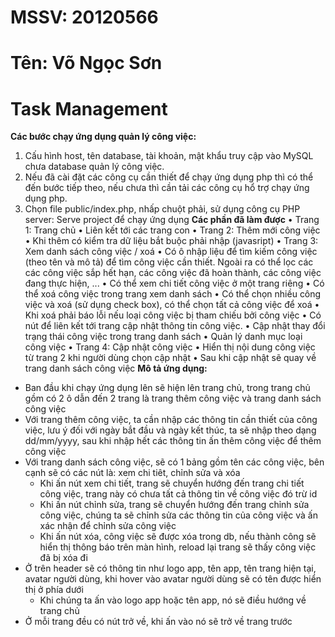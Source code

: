 # MSSV: 20120566
# Tên: Võ Ngọc Sơn
# Task Management
**Các bước chạy ứng dụng quản lý công việc:**
1. Cấu hình host, tên database, tài khoản, mật khẩu truy cập vào MySQL chưa database quản lý công việc.
2. Nếu đã cài đặt các công cụ cần thiết để chạy ứng dụng php thì có thể đến bước tiếp theo, nếu chưa thì cần tải các công cụ hổ trợ chạy ứng dụng php.
3. Chọn file public/index.php, nhấp chuột phải, sử dụng công cụ PHP server: Serve project để chạy ứng dụng
**Các phần đã làm được**
• Trang 1: Trang chủ
    • Liên kết tới các trang con
• Trang 2: Thêm mới công việc
    • Khi thêm có kiểm tra dữ liệu bắt buộc phải nhập (javasript)
• Trang 3: Xem danh sách công việc / xoá
    • Có ô nhập liệu để tìm kiếm công việc (theo tên và mô tả) để tìm công việc cần thiết. Ngoài ra có thể lọc các các công việc sắp hết hạn, các công việc đã hoàn thành, các
    công việc đang thực hiện, ...
    • Có thể xem chi tiết công việc ở một trang riêng
    • Có thể xoá công việc trong trang xem danh sách
    • Có thể chọn nhiều công việc và xoá (sử dụng check box), có thể chọn tất cả công việc để xoá
    • Khi xoá phải báo lỗi nếu loại công việc bị tham chiếu bởi công việc
    • Có nút để liên kết tới trang cập nhật thông tin công việc.
    • Cập nhật thay đổi trạng thái công việc trong trang danh sách
    • Quản lý danh mục loại công việc
• Trang 4: Cập nhật công việc
    • Hiển thị nội dung công việc từ trang 2 khi người dùng chọn cập nhật
    • Sau khi cập nhật sẽ quay về trang danh sách công việc
**Mô tả ứng dụng:**
- Ban đầu khi chạy ứng dụng lên sẽ hiện lên trang chủ, trong trang chủ gồm có 2 ô dẫn đến 2 trang là trang thêm công việc và trang danh sách công việc
- Với trang thêm công việc, ta cần nhập các thông tin cần thiết của công việc, lưu ý đối với ngày bắt đầu và ngày kết thúc, ta sẽ nhập theo dạng dd/mm/yyyy, sau khi nhập hết các thông tin ấn thêm công việc để thêm công việc
- Với trang danh sách công việc, sẽ có 1 bảng gồm tên các công việc, bên cạnh sẽ có các nút là: xem chi tiêt, chỉnh sửa và xóa
    - Khi ấn nút xem chi tiết, trang sẽ chuyển hướng đến trang chi tiết công việc, trang này có chưa tất cả thông tin về công việc đó trừ id
    - Khi ấn nút chỉnh sửa, trang sẽ chuyển hướng đến trang chỉnh sửa công việc, chúng ta sẽ chỉnh sửa các thông tin của công việc và ấn xác nhận để chỉnh sửa công việc
    - Khi ấn nút xóa, công việc sẽ được xóa trong db, nếu thành công sẽ hiển thị thông báo trên màn hình, reload lại trang sẽ thấy công việc đã bị xóa đi
- Ở trên header sẽ có thông tin như logo app, tên app, tên trang hiện tại, avatar người dùng, khi hover vào avatar người dùng sẽ có tên được hiển thị ở phía dưới
    - Khi chúng ta ấn vào logo app hoặc tên app, nó sẽ điều hướng về trang chủ
- Ở mỗi trang đều có nút trở về, khi ấn vào nó sẽ trở về trang trước

